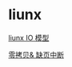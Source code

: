 # liunx

 [liunx IO 模型](https://github.com/wulimax/blogs/blob/master/docs/liunx/liunx_IO.md)

[零拷贝& 缺页中断](https://github.com/wulimax/blogs/blob/master/docs/liunx/zcopy.md)

